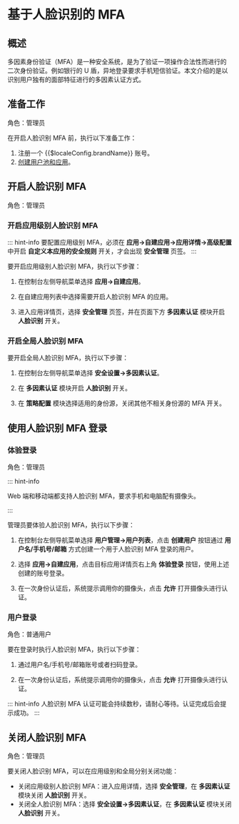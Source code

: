 # 基于人脸识别的 MFA

<LastUpdated/>

## 概述

多因素身份验证（MFA）是一种安全系统，是为了验证一项操作合法性而进行的二次身份验证。例如银行的 U 盾，异地登录要求手机短信验证。本文介绍的是以识别用户独有的面部特征进行的多因素认证方式。

## 准备工作

角色：管理员

在开启人脸识别 MFA 前，执行以下准备工作：

1. <a :href="`${$themeConfig.consoleDomain}`">注册一个 {{$localeConfig.brandName}} 账号</a>。
2. [创建用户池和应用](/guides/basics/authenticate-first-user/use-hosted-login-page.md)。

## 开启人脸识别 MFA

角色：管理员

### 开启应用级别人脸识别 MFA

::: hint-info
要配置应用级别 MFA，必须在 **应用->自建应用->应用详情->高级配置** 中开启 **自定义本应用的安全规则** 开关，才会出现 **安全管理** 页签。
::: 

要开启应用级别人脸识别 MFA，执行以下步骤：

1. 在控制台左侧导航菜单选择 **应用->自建应用**。

2. 在自建应用列表中选择需要开启人脸识别 MFA 的应用。

3. 进入应用详情页，选择 **安全管理** 页签，并在页面下方 **多因素认证** 模块开启 **人脸识别** 开关。

### 开启全局人脸识别 MFA

要开启全局人脸识别 MFA，执行以下步骤：

1. 在控制台左侧导航菜单选择 **安全设置->多因素认证**。

2. 在 **多因素认证** 模块开启 **人脸识别** 开关。

3. 在 **策略配置** 模块选择适用的身份源，关闭其他不相关身份源的 MFA 开关。

## 使用人脸识别 MFA 登录

### 体验登录

角色：管理员

::: hint-info

Web 端和移动端都支持人脸识别 MFA，要求手机和电脑配有摄像头。

:::

管理员要体验人脸识别 MFA，执行以下步骤：

1. 在控制台左侧导航菜单选择 **用户管理->用户列表**，点击 **创建用户** 按钮通过 **用户名/手机号/邮箱** 方式创建一个用于人脸识别 MFA 登录的用户。

2. 选择 **应用->自建应用**，点击目标应用详情页右上角 **体验登录** 按钮，使用上述创建的账号登录。

3. 在一次身份认证后，系统提示调用你的摄像头，点击 **允许** 打开摄像头进行认证。

### 用户登录

角色：普通用户

要在登录时执行人脸识别 MFA，执行以下步骤：

1. 通过用户名/手机号/邮箱账号或者扫码登录。

2. 在一次身份认证后，系统提示调用你的摄像头，点击 **允许** 打开摄像头进行认证。

::: hint-info
人脸识别 MFA 认证可能会持续数秒，请耐心等待。认证完成后会提示成功。
:::

## 关闭人脸识别 MFA

角色：管理员

要关闭人脸识别 MFA，可以在应用级别和全局分别关闭功能：

* 关闭应用级别人脸识别 MFA：进入应用详情，选择 **安全管理**，在 **多因素认证** 模块关闭 **人脸识别** 开关。
* 关闭全人脸识别 MFA：选择 **安全设置->多因素认证**，在 **多因素认证** 模块关闭 **人脸识别** 开关。
